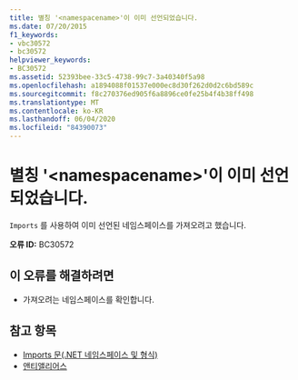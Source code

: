 ```yaml
---
title: 별칭 '<namespacename>'이 이미 선언되었습니다.
ms.date: 07/20/2015
f1_keywords:
- vbc30572
- bc30572
helpviewer_keywords:
- BC30572
ms.assetid: 52393bee-33c5-4738-99c7-3a40340f5a98
ms.openlocfilehash: a1894088f01537e000ec8d30f262d0d2c6bd589c
ms.sourcegitcommit: f8c270376ed905f6a8896ce0fe25b4f4b38ff498
ms.translationtype: MT
ms.contentlocale: ko-KR
ms.lasthandoff: 06/04/2020
ms.locfileid: "84390073"
---
```

# <a name="alias-namespacename-is-already-declared"></a>별칭 '\<namespacename>'이 이미 선언되었습니다.
`Imports` 를 사용하여 이미 선언된 네임스페이스를 가져오려고 했습니다.  
  
 **오류 ID:** BC30572  
  
## <a name="to-correct-this-error"></a>이 오류를 해결하려면  
  
- 가져오려는 네임스페이스를 확인합니다.  
  
## <a name="see-also"></a>참고 항목

- [Imports 문(.NET 네임스페이스 및 형식)](../language-reference/statements/imports-statement-net-namespace-and-type.md)
- [앤티앨리어스](../language-reference/statements/alias-clause.md)
